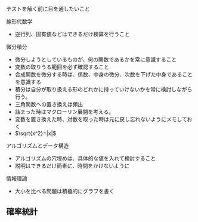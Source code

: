 テストを解く前に目を通したいこと

線形代数学
- 逆行列、固有値などはできるだけ検算を行うこと

微分積分
- 微分しようとしているものが、何の関数であるかを常に意識すること
- 変数の取りうる範囲を必ず確認すること
- 合成関数を微分する時は、係数、中身の微分、次数を下げた中身であることを意識する
- 積分は自分が取り扱える形のどれかに持っていけないかを常に検討しながら行う。
- 三角関数への置き換えは頻出
- 詰まった時はマクローリン展開を考える。
- 変数を置き換えた時、対数を取った時は元に戻し忘れないようにメモしておく
- $`\sqrt{x^2}=|x|`$ 

アルゴリズムとデータ構造
- アルゴリズムの穴埋めは、具体的な値を入れて検討すること
- 説明はできるだけ簡素に、時間をかけないように

情報理論
- 大小を比べる問題は積極的にグラフを書く

確率統計
- 
